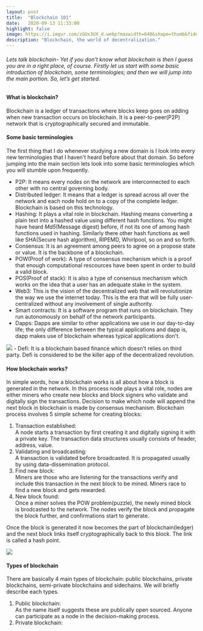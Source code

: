 ```yaml
---
layout: post
title:  "Blockchain 101"
date:   2020-09-13 11:33:00
highlight: false
image: https://i.imgur.com/zGUx3UX_d.webp?maxwidth=640&shape=thumb&fidelity=medium
description: "Blockchain, the world of decentralization."
---
```


###### Lets talk blockchain- Yet if you don't know what blockchain is then I guess you are in a right place, of course. Firstly let us start with some basic introduction of blockchain, some terminologies; and then we will jump into the main portion. So, let’s get started.
#### What is blockchain?
Blockchain is a ledger of transactions where blocks keep goes on adding when new transaction occurs on blockchain. It is a peer-to-peer(P2P) network that is cryptographically secured and immutable.
#### Some basic terminologies
The first thing that I do whenever studying a new domain is I look into every new terminologies that I haven't heard before about that domain. So before jumping into the main section lets look into some basic terminologies which you will stumble upon frequently.
- P2P: It means every nodes on the network are interconnected to each other with no central governing body.
- Distributed ledger: It means that a ledger is spread across all over the network and each node hold on to a copy of the complete ledger. Blockchain is based on this technology. 
- Hashing: It plays a vital role in blockchain. Hashing means converting a plain text into a hashed value using different hash functions. You might have heard *Md5*(Message digest) before, if not its one of among hash functions used in hashing. Similarly there other hash functions as well like SHA(Secure hash algorithm), RIPEMD, Whirlpool, so on and so forth.
- Consensus: It is an agreement among peers to agree on a propose state or value. It is the backbone of a blockchain.
- POW(Proof of work): A type of consensus mechanism which is a proof that enough computational rescources have been spent in order to build a valid block.
- POS(Proof of stack): It is also a type of consensus mechanism which works on the idea that a user has an adequate stake in the system.
-  Web3: This is the vision of the decentralized web that will revolutionize the way we use the internet today. This is the era that will be fully user-centralized without any involvement of single authority.
- Smart contracts: It is a software program that runs on blockchain. They run autonomously on behalf of the network participants.
- Dapps: Dapps are similar to other applications we use in our day-to-day life; the only difference between the typical applications and dapp is, dapp makes use of blockchain whereas typical applications don't. 
<img src="https://i.imgur.com/AfkzrX0.jpg">
- Defi: It is a blockchain based finance which doesn't relies on third party. Defi is considered to be the killer app of the decentralized revolution.

#### How blockchain works?
 In simple words, how a blockchain works is all about how a block is generated in the network. In this process node plays a vital role, nodes are either miners who create new blocks and block signers who validate and digitally sign the transactions. Decision to make which node will append the next block in blockchain is made by consensus mechanism.
 Blockchain process involves 5 simple scheme for creating blocks:
1. Transaction established:<br>
A node starts a transaction by first creating it and digitally signing it with a private key. The transaction data structures usually consists of header, address, value.
1. Validating and broadcasting:<br>
A transaction is validated before broadcasted. It is propagated usually by using data-dissemination protocol.
1. Find new block:<br>
Miners are those who are listening for the transactions verify and include this transaction in the next block to be mined. Miners race to find a new block and gets rewarded.
1. New block found:<br>
Once a miner solves the POW problem(puzzle), the newly mined block is brodcasted to the network. The nodes verify the block and propagate the block further, and confirmations start to generate.
<p>Once the block is generated it now becomes the part of blockchain(ledger) and the next block links itself cryptographically back to this block. The link is called a hash point.</p>
<img src="https://i.imgur.com/K08Z1r7.jpg">

#### Types of blockchain 
There are basically 4 main types of blockchain: public blockchains, private blockchains, semi-private blockchains and sidechains. We will briefly describe each types.
1. Public blockchain:<br>
As the name itself suggests these are publically open sourced. Anyone can participate as a node in the decision-making process.
1. Private blockchain:<br>
